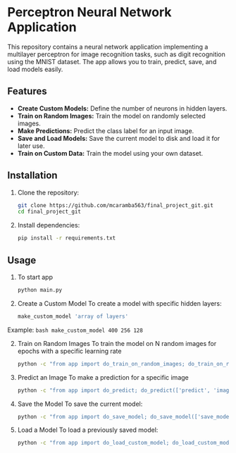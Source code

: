 # Perceptron Neural Network Application

This repository contains a neural network application implementing a multilayer perceptron for image recognition tasks, such as digit recognition using the MNIST dataset. The app allows you to train, predict, save, and load models easily.

## Features

- **Create Custom Models:** Define the number of neurons in hidden layers.
- **Train on Random Images:** Train the model on randomly selected images.
- **Make Predictions:** Predict the class label for an input image.
- **Save and Load Models:** Save the current model to disk and load it for later use.
- **Train on Custom Data:** Train the model using your own dataset.

## Installation

1. Clone the repository:
   ```bash
   git clone https://github.com/mcaramba563/final_project_git.git
   cd final_project_git
   ```

2. Install dependencies:
    ```bash
    pip install -r requirements.txt
    ```

## Usage
1. To start app
   ```bash
   python main.py
   ```
3. Create a Custom Model
To create a model with specific hidden layers:
    ```bash
    make_custom_model 'array of layers'
    ```
Example:
    ```bash
    make_custom_model 400 256 128
    ```

2. Train on Random Images
To train the model on N random images for epochs with a specific learning rate
    ```bash
    python -c "from app import do_train_on_random_images; do_train_on_random_images(['train_on_random_images', '20000', '2', '0.01'])"
    ```

3. Predict an Image
To make a prediction for a specific image
    ```bash
    python -c "from app import do_predict; do_predict(['predict', 'images/mnist_png/test/0/10.png'])"
    ```

4. Save the Model
To save the current model:
    ```bash
    python -c "from app import do_save_model; do_save_model(['save_model', 'models/my_model.npy'])"
    ```

5. Load a Model
To load a previously saved model:
    ```bash
    python -c "from app import do_load_custom_model; do_load_custom_model(['load_custom_model', 'models/my_model.npy'])"
    ```
